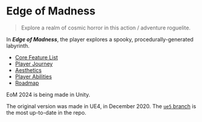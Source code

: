 # Edge of Madness

 > Explore a realm of cosmic horror in this action / adventure roguelite.

In ***Edge of Madness***, the player explores a spooky, procedurally-generated labyrinth.

- [Core Feature List](dev/core-features)
- [Player Journey](dev/player-journey)
- [Aesthetics](dev/aesthetics)
- [Player Abilities](item-abilities.md)
- [Roadmap](dev/roadmap)

EoM 2024 is being made in Unity.

The original version was made in UE4, in December 2020. The [`ue5` branch](https://github.com/nickworks/DarkPlatformer/tree/ue5) is the most up-to-date in the repo.